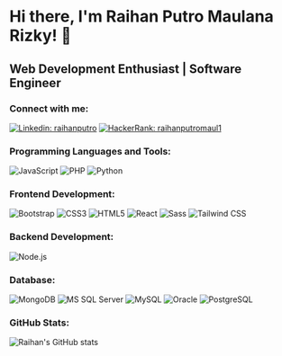 <!-- Introduction -->
# Hi there, I'm Raihan Putro Maulana Rizky! 👋

## Web Development Enthusiast | Software Engineer

### Connect with me:

[![Linkedin: raihanputro](https://img.shields.io/badge/-raihanputro-blue?style=flat-square&logo=Linkedin&logoColor=white&link=https://linkedin.com/in/raihanputro)](https://linkedin.com/in/raihanputro)
[![HackerRank: raihanputromaul1](https://img.shields.io/badge/-raihanputromaul1-islamicgreen?style=flat-square&logo=HackerRank&logoColor=white&link=https://www.hackerrank.com/raihanputromaul1)](https://www.hackerrank.com/raihanputromaul1)

### Programming Languages and Tools:
![JavaScript](https://img.shields.io/badge/-JavaScript-black?style=flat-square&logo=javascript)
![PHP](https://img.shields.io/badge/-PHP-black?style=flat-square&logo=php)
![Python](https://img.shields.io/badge/-Python-black?style=flat-square&logo=python)

### Frontend Development:
![Bootstrap](https://img.shields.io/badge/-Bootstrap-563D7C?style=flat-square&logo=bootstrap)
![CSS3](https://img.shields.io/badge/-CSS3-1572B6?style=flat-square&logo=css3)
![HTML5](https://img.shields.io/badge/-HTML5-orange?style=flat-square&logo=html5)
![React](https://img.shields.io/badge/-React-black?style=flat-square&logo=react)
![Sass](https://img.shields.io/badge/-Sass-pink?style=flat-square&logo=sass)
![Tailwind CSS](https://img.shields.io/badge/-Tailwind_CSS-38B2AC?style=flat-square&logo=tailwind-css)

### Backend Development:
![Node.js](https://img.shields.io/badge/-Node.js-green?style=flat-square&logo=node.js)

### Database:
![MongoDB](https://img.shields.io/badge/-MongoDB-black?style=flat-square&logo=mongodb)
![MS SQL Server](https://img.shields.io/badge/-MS_SQL_Server-CC2927?style=flat-square&logo=microsoft-sql-server)
![MySQL](https://img.shields.io/badge/-MySQL-4479A1?style=flat-square&logo=mysql)
![Oracle](https://img.shields.io/badge/-Oracle-F80000?style=flat-square&logo=oracle)
![PostgreSQL](https://img.shields.io/badge/-PostgreSQL-336791?style=flat-square&logo=postgresql)

### GitHub Stats:
![Raihan's GitHub stats](https://github-readme-stats.vercel.app/api?username=raihanputro&show_icons=true&theme=radical)
